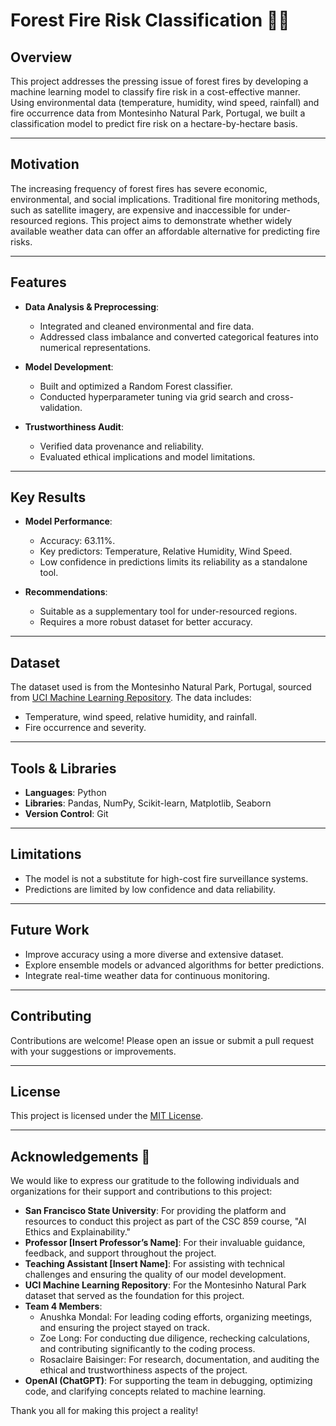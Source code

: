 # Forest Fire Risk Classification 🌲🔥

## Overview
This project addresses the pressing issue of forest fires by developing a machine learning model to classify fire risk in a cost-effective manner. Using environmental data (temperature, humidity, wind speed, rainfall) and fire occurrence data from Montesinho Natural Park, Portugal, we built a classification model to predict fire risk on a hectare-by-hectare basis.

---

## Motivation
The increasing frequency of forest fires has severe economic, environmental, and social implications. Traditional fire monitoring methods, such as satellite imagery, are expensive and inaccessible for under-resourced regions. This project aims to demonstrate whether widely available weather data can offer an affordable alternative for predicting fire risks.

---

## Features
- **Data Analysis & Preprocessing**: 
  - Integrated and cleaned environmental and fire data.
  - Addressed class imbalance and converted categorical features into numerical representations.
  
- **Model Development**:
  - Built and optimized a Random Forest classifier.
  - Conducted hyperparameter tuning via grid search and cross-validation.

- **Trustworthiness Audit**:
  - Verified data provenance and reliability.
  - Evaluated ethical implications and model limitations.

---

## Key Results
- **Model Performance**:
  - Accuracy: 63.11%.
  - Key predictors: Temperature, Relative Humidity, Wind Speed.
  - Low confidence in predictions limits its reliability as a standalone tool.

- **Recommendations**:
  - Suitable as a supplementary tool for under-resourced regions.
  - Requires a more robust dataset for better accuracy.

---

## Dataset
The dataset used is from the Montesinho Natural Park, Portugal, sourced from [UCI Machine Learning Repository](https://archive.ics.uci.edu/dataset/162/forest+fires). The data includes:
- Temperature, wind speed, relative humidity, and rainfall.
- Fire occurrence and severity.

---

## Tools & Libraries
- **Languages**: Python
- **Libraries**: Pandas, NumPy, Scikit-learn, Matplotlib, Seaborn
- **Version Control**: Git

---

## Limitations
- The model is not a substitute for high-cost fire surveillance systems.
- Predictions are limited by low confidence and data reliability.

---

## Future Work
- Improve accuracy using a more diverse and extensive dataset.
- Explore ensemble models or advanced algorithms for better predictions.
- Integrate real-time weather data for continuous monitoring.

---

## Contributing
Contributions are welcome! Please open an issue or submit a pull request with your suggestions or improvements.

---

## License
This project is licensed under the [MIT License](LICENSE).

---

## Acknowledgements 🙏

We would like to express our gratitude to the following individuals and organizations for their support and contributions to this project:

- **San Francisco State University**: For providing the platform and resources to conduct this project as part of the CSC 859 course, "AI Ethics and Explainability."
- **Professor [Insert Professor’s Name]**: For their invaluable guidance, feedback, and support throughout the project.
- **Teaching Assistant [Insert Name]**: For assisting with technical challenges and ensuring the quality of our model development.
- **UCI Machine Learning Repository**: For the Montesinho Natural Park dataset that served as the foundation for this project.
- **Team 4 Members**:
  - Anushka Mondal: For leading coding efforts, organizing meetings, and ensuring the project stayed on track.
  - Zoe Long: For conducting due diligence, rechecking calculations, and contributing significantly to the coding process.
  - Rosaclaire Baisinger: For research, documentation, and auditing the ethical and trustworthiness aspects of the project.
- **OpenAI (ChatGPT)**: For supporting the team in debugging, optimizing code, and clarifying concepts related to machine learning.

Thank you all for making this project a reality!


